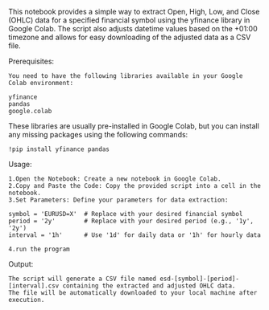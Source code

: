 This notebook provides a simple way to extract Open, High, Low, and Close (OHLC) data for a specified financial symbol using the yfinance library in Google Colab. The script also adjusts datetime values based on the +01:00 timezone and allows for easy downloading of the adjusted data as a CSV file.

Prerequisites:

    You need to have the following libraries available in your Google Colab environment:

    yfinance
    pandas
    google.colab

These libraries are usually pre-installed in Google Colab, but you can install any missing packages using the following commands:

    !pip install yfinance pandas

Usage:

    1.Open the Notebook: Create a new notebook in Google Colab.
    2.Copy and Paste the Code: Copy the provided script into a cell in the notebook.
    3.Set Parameters: Define your parameters for data extraction:

    symbol = 'EURUSD=X'  # Replace with your desired financial symbol
    period = '2y'        # Replace with your desired period (e.g., '1y', '2y')
    interval = '1h'      # Use '1d' for daily data or '1h' for hourly data

    4.run the program

Output:

    The script will generate a CSV file named esd-[symbol]-[period]-[interval].csv containing the extracted and adjusted OHLC data.
    The file will be automatically downloaded to your local machine after execution.
